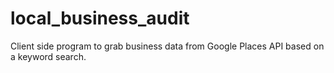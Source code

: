 # local_business_audit
Client side program to grab business data from Google Places API based on a keyword search.
